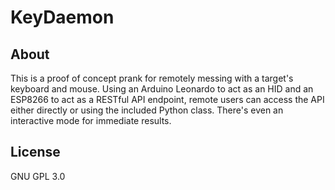 KeyDaemon
=============
About
---------
This is a proof of concept prank for remotely messing with a target's keyboard and mouse. Using an Arduino Leonardo to act as an HID and an ESP8266 to act as a RESTful API endpoint, remote users can access the API either directly or using the included Python class. There's even an interactive mode for immediate results.

License
----------
GNU GPL 3.0